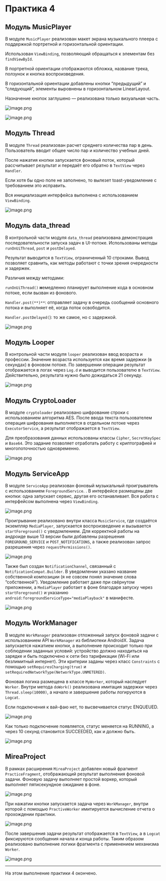 # Практика 4

## Модуль MusicPlayer

В модуле `MusicPlayer` реализован макет экрана музыкального плеера с поддержкой портретной и горизонтальной ориентации.

Использован `ViewBinding`, позволяющий обращаться к элементам без `findViewById`.

В портретной ориентации отображаются обложка, название трека, ползунок и кнопка воспроизведения.

В горизонтальной ориентации добавлены кнопки “предыдущий” и “следующий”, элементы выровнены в горизонтальном LinearLayout.

Назначение кнопок заглушено — реализована только визуальная часть.

![image.png](readme_images/image.png)

![image.png](readme_images/image%201.png)

## Модуль Thread

В модуле `Thread` реализован расчет среднего количества пар в день. Пользователь вводит общее число пар и количество учебных дней.

После нажатия кнопки запускается фоновый поток, который рассчитывает результат и передаёт его обратно в `TextView` через `Handler`.

Если хотя бы одно поле не заполнено, то вылезет toast-уведомление с требованием это исправить.

Вся инициализация интерфейса выполнена с использованием `ViewBinding`.

![image.png](readme_images/image%202.png)

## Модуль data_thread

В контрольной части модуля `data_thread` реализована демонстрация последовательности запуска задач в UI-потоке. Использованы методы `runOnUiThread`, `post` и `postDelayed`.

Результат выводится в `TextView`, ограниченный 10 строками. Вывод позволяет сравнить, как методы работают с точки зрения очередности и задержек.

Различия между методами:

`runOnUiThread()` **н**емедленно планирует выполнение кода в основном потоке, если вызван из фонового.

`Handler.post(**)**`: отправляет задачу в очередь сообщений основного потока и выполняет её, когда поток освободится.

`Handler.postDelayed(`): то же самое, но с задержкой.

![image.png](readme_images/image%203.png)

## Модуль Looper

В контрольной части модуля `looper` реализован ввод возраста и профессии. Значение возраста используется как время задержки (в секундах) в фоновом потоке. По завершении операции результат отображается в логах через `Log.d` и выводится пользователю в `TextView`. Действительно, результата нужно было дожидаться 21 секунду.

![image.png](readme_images/image%204.png)

## Модуль CryptoLoader

В модуле `cryptoloader` реализовано шифрование строки с использованием алгоритма AES. После ввода текста пользователем операция шифрования выполняется в отдельном потоке через `ExecutorService`, а результат отображается в `TextView`.

Для преобразования данных использованы классы `Cipher`, `SecretKeySpec` и `Base64`. Это задание позволяет отработать работу с криптографией и многопоточностью одновременно.

![image.png](readme_images/image%205.png)

## Модуль ServiceApp

В модуле `ServiceApp` реализован фоновый музыкальный проигрыватель с использованием `ForegroundService`. . В интерфейсе размещены две кнопки: одна запускает сервис, другая его останавливает. Вся работа с интерфейсом выполнена через `ViewBinding`.

![image.png](readme_images/image%206.png)

Проигрывание реализовано внутри класса `MusicService`, где создаётся экземпляр `MediaPlayer`, запускается воспроизведение и вызывается `startForeground()` с уведомлением. Для корректной работы на андроиде выше 13 версии были добавлены разрешения `FOREGROUND_SERVICE` и `POST_NOTIFICATIONS`, а также реализован запрос разрешения через `requestPermissions()`.

![image.png](readme_images/image%207.png)

Также был создан `NotificationChannel`, связанный с `NotificationCompat.Builder`. В уведомлении указано название собственной композиции (я не совсем понял значение слова “собственной”). Уведомление работает даже при свёрнутом приложении, а `MediaPlayer` работает в фоне благодаря запуску через `startForeground()` и указанию `android:foregroundServiceType="mediaPlayback"` в манифесте.

![image.png](readme_images/image%208.png)

## Модуль WorkManager

В модуле `WorkManager` реализован отложенный запуск фоновой задачи с использованием API `WorkManager` из библиотеки AndroidX. Задача запускается нажатием кнопки, а выполнение происходит только при соблюдении заданных условий: устройство должно находиться на зарядке и быть подключено к сети без тарификации (Wi-Fi или безлимитный интернет). Эти критерии заданы через класс `Constraints` с помощью `setRequiresCharging(true)` и `setRequiredNetworkType(NetworkType.UNMETERED)`.

Фоновая логика размещена в классе `MyWorker`, который наследует `Worker`. Внутри метода `doWork()` реализована имитация задержки через `Thread.sleep(10000)`, а начало и завершение работы логируются в `Logcat`.

Если подключения к вай-фаю нет, то высвечивается статус ENQUEUED.

![image.png](readme_images/image%209.png)

Как только подключение появляется, статус меняется на RUNNING, а через 10 секунд становится SUCCEEDED, как и должно быть.

![image.png](readme_images/image%2010.png)

## MireaProject

В рамках расширения `MireaProject` добавлен новый фрагмент `PracticeFragment`, отображающий результат выполнения фоновой задачи. Фоновую задачу выполняет простой воркер, который выполняет пятисекундное ожидание в фоне.

![image.png](readme_images/image%2011.png)

При нажатии кнопки запускается задача через `WorkManager`, внутри которой с помощью `PractiveWorker` имитируется вычисление отчета о прохождении практики.

![image.png](readme_images/image%2012.png)

После завершения задачи результат отображается в `TextView`, а в `Logcat` фиксируются сообщения начала и конца работы. Таким образом реализовано выполнение логики фрагмента с применением механизма `Worker`.

![image.png](readme_images/image%2013.png)

---

На этом выполнение практики 4 окончено.